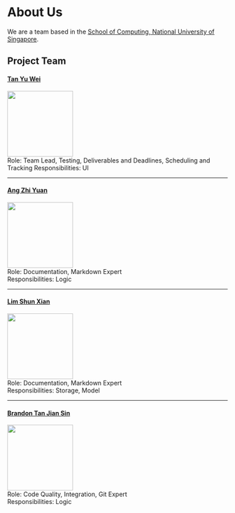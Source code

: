 # About Us

We are a team based in the [School of Computing, National University of Singapore](http://www.comp.nus.edu.sg).

## Project Team

#### [Tan Yu Wei](http://github.com/loveandbejoyful) <br>
<img src="images/TanYuWei.jpg" width="150"><br>
Role: Team Lead, Testing, Deliverables and Deadlines, Scheduling and Tracking
Responsibilities: UI

-----

#### [Ang Zhi Yuan](http://github.com/ang-zy)
<img src="images/AngZhiYuan.jpg" width="150"><br>
Role: Documentation, Markdown Expert <br>
Responsibilities: Logic

-----

#### [Lim Shun Xian](http://github.com/crsytral)
<img src="images/LimShunXian.jpg" width="150"><br>
Role: Documentation, Markdown Expert <br>
Responsibilities: Storage, Model

-----

#### [Brandon Tan Jian Sin](http://github.com/brandontjs)
<img src="images/BrandonTanJianSin.jpg" width="150"><br>
Role: Code Quality, Integration, Git Expert <br>
Responsibilities: Logic

